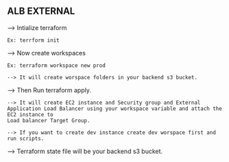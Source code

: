 ALB EXTERNAL
--------------

--> Intialize terraform
    
    Ex: terrform init
    
--> Now create workspaces

    Ex: terraform workspace new prod

    --> It will create worspace folders in your backend s3 bucket.

--> Then Run terraform apply.

    --> It will create EC2 instance and Security group and External Application Load Balancer using your workspace variable and attach the EC2 instance to
    Load balancer Target Group.
   
    --> If you want to create dev instance create dev worspace first and run scripts.

--> Terraform state file will be your backend s3 bucket.
